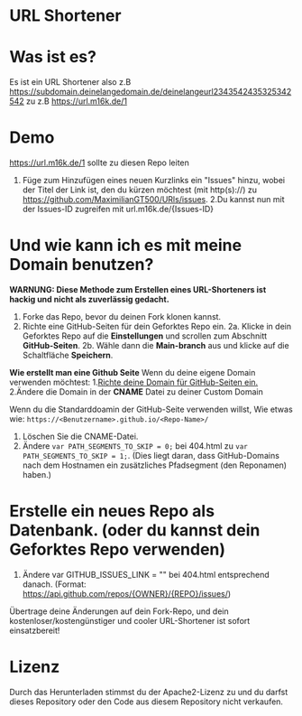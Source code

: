 # URL Shortener
# Was ist es?
Es ist ein URL Shortener also z.B https://subdomain.deinelangedomain.de/deinelangeurl2343542435325342542 zu z.B https://url.m16k.de/1


# Demo
https://url.m16k.de/1 sollte zu diesen Repo leiten

1. Füge zum Hinzufügen eines neuen Kurzlinks ein "Issues" hinzu, wobei der Titel der Link ist, den du kürzen möchtest (mit http(s)://) zu https://github.com/MaximilianGT500/URls/issues.
2.Du kannst nun mit der Issues-ID zugreifen mit url.m16k.de/{Issues-ID}


# Und wie kann ich es mit meine Domain benutzen?
**WARNUNG: Diese Methode zum Erstellen eines URL-Shorteners ist hackig und nicht als zuverlässig gedacht.**

1. Forke das Repo, bevor du deinen Fork klonen kannst.
2. Richte eine GitHub-Seiten für dein Geforktes Repo ein.
 2a. Klicke in dein Geforktes Repo auf die **Einstellungen** und scrollen zum Abschnitt **GitHub-Seiten**.
 2b. Wähle dann die **Main-branch** aus und klicke auf die Schaltfläche **Speichern**.
 
**Wie erstellt man eine Github Seite**
Wenn du deine eigene Domain verwenden möchtest:
1.[Richte deine Domain für GitHub-Seiten ein.](https://docs.github.com/en/free-pro-team@latest/github/working-with-github-pages/managing-a-custom-domain-for-your-github-pages-site#configuring-an-apex-domain)
2.Ändere die Domain in der **CNAME** Datei zu deiner Custom Domain
 
Wenn du die Standarddoamin der GitHub-Seite verwenden willst, Wie etwas wie: `https://<Benutzername>.github.io/<Repo-Name>/`
1. Löschen Sie die CNAME-Datei.
2. Ändere `var PATH_SEGMENTS_TO_SKIP = 0;` bei 404.html zu `var PATH_SEGMENTS_TO_SKIP = 1;`.
   (Dies liegt daran, dass GitHub-Domains nach dem Hostnamen ein zusätzliches Pfadsegment (den Reponamen) haben.)

# Erstelle ein neues Repo als Datenbank. (oder du kannst dein Geforktes Repo verwenden)
1. Ändere var GITHUB_ISSUES_LINK = "<Ihr-Github-Ausgabe-Link>"  bei 404.html entsprechend danach.
   (Format: https://api.github.com/repos/{OWNER}/{REPO}/issues/)
  
Übertrage deine Änderungen auf dein Fork-Repo, und dein kostenloser/kostengünstiger und cooler URL-Shortener ist sofort einsatzbereit!

# Lizenz
 Durch das Herunterladen stimmst du der Apache2-Lizenz zu und du darfst dieses Repository oder den Code aus diesem Repository nicht verkaufen.
